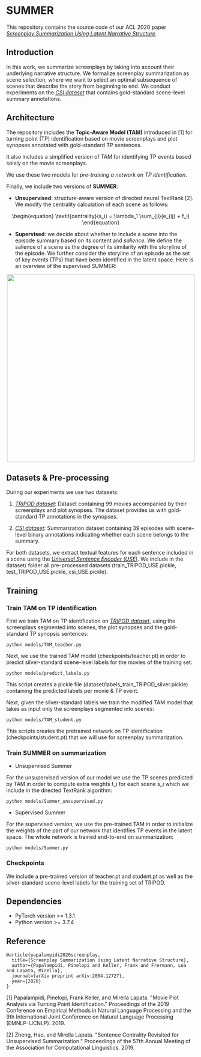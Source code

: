 # SUMMER

This repository contains the source code of our ACL 2020 paper [*Screenplay Summarization Using Latent Narrative Structure*](https://arxiv.org/pdf/2004.12727.pdf).

## Introduction

In this work, we summarize screenplays by taking into account their underlying narrative structure. We formalize screenplay summarization as scene selection, where we want to select an optimal subsequence of scenes that describe the story from beginning to end. We conduct experiments on the [*CSI dataset*](https://github.com/EdinburghNLP/csi-corpus) that contains gold-standard scene-level summary annotations.

## Architecture

The repository includes the **Topic-Aware Model (TAM)** introduced in [1] for turning point (TP) identification based on movie screenplays and plot synopses annotated with gold-standard TP sentences. 

It also includes a simplified version of TAM for identifying TP events based solely on the movie screenplays.

We use these two models for *pre-training a network on TP identification*.

Finally, we include two versions of **SUMMER**:

- **Unsupervised**: structure-aware version of directed neural TextRank [2]. We modify the centrality calculation of each scene as follows:

<p align="center">
\begin{equation}
\textit{centrality}(s_i) = \lambda_1  \sum_{j<i}(e_{ij} + f_j) + \lambda_2  \sum_{j>i}(e_{ij} + f_i)
\end{equation}
</p>

- **Supervised**: we decide about whether to include a scene into the episode summary based on its content and *salience*. We define the salience of a scene as the degree of its similarity with the storyline of the episode. We further consider the storyline of an episode as the set of key events (TPs) that have been identified in the latent space. Here is an overview of the supervised SUMMER:

<p align="center">
  <img src="https://raw.githubusercontent.com/ppapalampidi/SUMMER/master/SUMMER.png" height="500">
</p>

## Datasets & Pre-processing

During our experiments we use two datasets:

1. [*TRIPOD dataset*](https://github.com/ppapalampidi/TRIPOD): Dataset containing 99 movies accompanied by their screenplays and plot synopses. The dataset provides us with gold-standard TP annotations in the synopses.

2. [*CSI dataset*](https://github.com/EdinburghNLP/csi-corpus): Summarization dataset containing 39 episodes with scene-level binary annotations indicating whether each scene belongs to the summary.

For both datasets, we extract textual features for each sentence included in a scene using the [*Universal Sentence Encoder (USE)*](https://arxiv.org/pdf/1803.11175.pdf). We include in the dataset/ folder all pre-processed datasets (train\_TRIPOD\_USE.pickle, test\_TRIPOD\_USE.pickle, csi\_USE.pickle).

## Training

### Train TAM on TP identification

First we train TAM on TP identification on  [*TRIPOD dataset*](https://github.com/ppapalampidi/TRIPOD), using the screenplays segmented into scenes, the plot synopses and the gold-standard TP synopsis sentences:

```
python models/TAM_teacher.py
```

Next, we use the trained TAM model (checkpoints/teacher.pt) in order to predict silver-standard scene-level labels for the movies of the training set:

```
python models/predict_labels.py
```

This script creates a pickle file (dataset/labels\_train\_TRIPOD\_silver.pickle) containing the predicted labels per movie & TP event.

Next, given the silver-standard labels we train the modified TAM model that takes as input only the screenplays segmented into scenes:

```
python models/TAM_student.py
```

This scripts creates the pretrained network on TP identification (checkpoints/student.pt) that we will use for screenplay summarization.

### Train SUMMER on summarization

- Unsupervised Summer

For the unsupervised version of our model we use the TP scenes predicted by TAM in order to compute extra weights f\_i for each scene s\_i which we include in the directed TextRank algorithm:

```
python models/Summer_unsupervised.py
```

- Supervised Summer

For the supervised version, we use the pre-trained TAM in order to initialize the weights of the part of our network that identifies TP events in the latent space. The whole network is trained end-to-end on summarization:

```
python models/Summer.py
```

### Checkpoints

We include a pre-trained version of teacher.pt and student.pt as well as the silver-standard scene-level labels for the training set of TRIPOD.

## Dependencies

- PyTorch version >= 1.3.1
- Python version >= 3.7.4

## Reference
```
@article{papalampidi2020screenplay,
  title={Screenplay Summarization Using Latent Narrative Structure},
  author={Papalampidi, Pinelopi and Keller, Frank and Frermann, Lea and Lapata, Mirella},
  journal={arXiv preprint arXiv:2004.12727},
  year={2020}
}
```

[1] Papalampidi, Pinelopi, Frank Keller, and Mirella Lapata. "Movie Plot Analysis via Turning Point Identification." Proceedings of the 2019 Conference on Empirical Methods in Natural Language Processing and the 9th International Joint Conference on Natural Language Processing (EMNLP-IJCNLP). 2019.

[2] Zheng, Hao, and Mirella Lapata. "Sentence Centrality Revisited for Unsupervised Summarization." Proceedings of the 57th Annual Meeting of the Association for Computational Linguistics. 2019.

